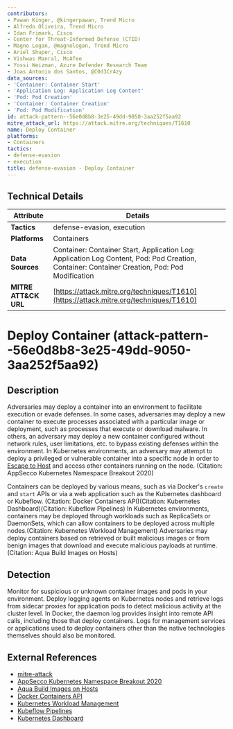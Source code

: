 ```yaml
---
contributors:
- Pawan Kinger, @kingerpawan, Trend Micro
- Alfredo Oliveira, Trend Micro
- Idan Frimark, Cisco
- Center for Threat-Informed Defense (CTID)
- Magno Logan, @magnologan, Trend Micro
- Ariel Shuper, Cisco
- Vishwas Manral, McAfee
- Yossi Weizman, Azure Defender Research Team
- Joas Antonio dos Santos, @C0d3Cr4zy
data_sources:
- 'Container: Container Start'
- 'Application Log: Application Log Content'
- 'Pod: Pod Creation'
- 'Container: Container Creation'
- 'Pod: Pod Modification'
id: attack-pattern--56e0d8b8-3e25-49dd-9050-3aa252f5aa92
mitre_attack_url: https://attack.mitre.org/techniques/T1610
name: Deploy Container
platforms:
- Containers
tactics:
- defense-evasion
- execution
title: defense-evasion - Deploy Container
---
```


## Technical Details

| Attribute | Details |
|-----------|----------|
| **Tactics** | defense-evasion, execution |
| **Platforms** | Containers |
| **Data Sources** | Container: Container Start, Application Log: Application Log Content, Pod: Pod Creation, Container: Container Creation, Pod: Pod Modification |
| **MITRE ATT&CK URL** | [https://attack.mitre.org/techniques/T1610](https://attack.mitre.org/techniques/T1610) |

# Deploy Container (attack-pattern--56e0d8b8-3e25-49dd-9050-3aa252f5aa92)

## Description
Adversaries may deploy a container into an environment to facilitate execution or evade defenses. In some cases, adversaries may deploy a new container to execute processes associated with a particular image or deployment, such as processes that execute or download malware. In others, an adversary may deploy a new container configured without network rules, user limitations, etc. to bypass existing defenses within the environment. In Kubernetes environments, an adversary may attempt to deploy a privileged or vulnerable container into a specific node in order to [Escape to Host](https://attack.mitre.org/techniques/T1611) and access other containers running on the node. (Citation: AppSecco Kubernetes Namespace Breakout 2020)

Containers can be deployed by various means, such as via Docker's <code>create</code> and <code>start</code> APIs or via a web application such as the Kubernetes dashboard or Kubeflow. (Citation: Docker Containers API)(Citation: Kubernetes Dashboard)(Citation: Kubeflow Pipelines) In Kubernetes environments, containers may be deployed through workloads such as ReplicaSets or DaemonSets, which can allow containers to be deployed across multiple nodes.(Citation: Kubernetes Workload Management) Adversaries may deploy containers based on retrieved or built malicious images or from benign images that download and execute malicious payloads at runtime.(Citation: Aqua Build Images on Hosts)

## Detection
Monitor for suspicious or unknown container images and pods in your environment. Deploy logging agents on Kubernetes nodes and retrieve logs from sidecar proxies for application pods to detect malicious activity at the cluster level. In Docker, the daemon log provides insight into remote API calls, including those that deploy containers. Logs for management services or applications used to deploy containers other than the native technologies themselves should also be monitored.

## External References
- [mitre-attack](https://attack.mitre.org/techniques/T1610)
- [AppSecco Kubernetes Namespace Breakout 2020](https://blog.appsecco.com/kubernetes-namespace-breakout-using-insecure-host-path-volume-part-1-b382f2a6e216)
- [Aqua Build Images on Hosts](https://blog.aquasec.com/malicious-container-image-docker-container-host)
- [Docker Containers API](https://docs.docker.com/engine/api/v1.41/#tag/Container)
- [Kubernetes Workload Management](https://kubernetes.io/docs/concepts/workloads/controllers/)
- [Kubeflow Pipelines](https://www.kubeflow.org/docs/components/pipelines/overview/pipelines-overview/)
- [Kubernetes Dashboard](https://kubernetes.io/docs/tasks/access-application-cluster/web-ui-dashboard/)
